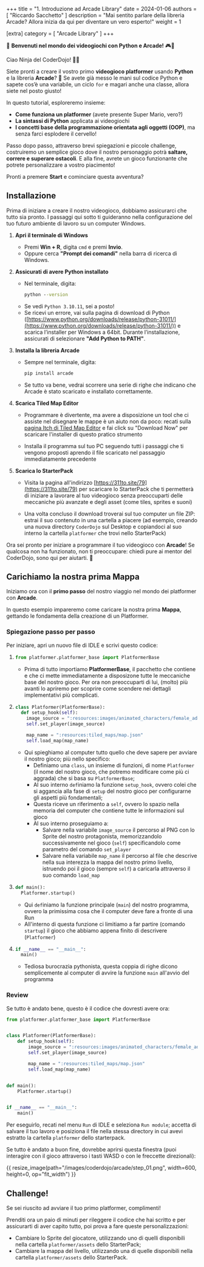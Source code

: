 +++
title = "1. Introduzione ad Arcade Library"
date = 2024-01-06
authors = [ "Riccardo Sacchetto" ]
description = "Mai sentito parlare della libreria Arcade? Allora inizia da qui per diventare un vero esperto!"
weight = 1

[extra]
category = [ "Arcade Library" ]
+++

👾 **Benvenuti nel mondo dei videogiochi con Python e Arcade!** 🎮🐍

Ciao Ninja del CoderDojo! 🥷✨

Siete pronti a creare il vostro primo **videogioco platformer** usando **Python** e la libreria **Arcade**? 🚀 Se avete già messo le mani sul codice Python e sapete cos’è una variabile, un ciclo `for` e magari anche una classe, allora siete nel posto giusto!

In questo tutorial, esploreremo insieme:

- **Come funziona un platformer** (avete presente Super Mario, vero?)
- **La sintassi di Python** applicata ai videogiochi
- **I concetti base della programmazione orientata agli oggetti (OOP)**, ma senza farci esplodere il cervello!

Passo dopo passo, attraverso brevi spiegazioni e piccole challenge, costruiremo un semplice gioco dove il nostro personaggio potrà **saltare, correre e superare ostacoli**. E alla fine, avrete un gioco funzionante che potrete personalizzare a vostro piacimento!

Pronti a premere **Start** e cominciare questa avventura?

## Installazione

Prima di iniziare a creare il nostro videogioco, dobbiamo assicurarci che tutto sia pronto. I passaggi qui sotto ti guideranno nella configurazione del tuo futuro ambiente di lavoro su un computer Windows.

1. **Apri il terminale di Windows**

   - Premi **Win + R**, digita `cmd` e premi **Invio**.
   - Oppure cerca **"Prompt dei comandi"** nella barra di ricerca di Windows.

2. **Assicurati di avere Python installato**

   - Nel terminale, digita:
     ```cmd
     python --version
     ```
   - Se vedi `Python 3.10.11`, sei a posto!
   - Se ricevi un errore, vai sulla pagina di download di Python ([https://www.python.org/downloads/release/python-31011/](https://www.python.org/downloads/release/python-31011/)) e scarica l’installer per Windows a 64bit. Durante l’installazione, assicurati di selezionare **"Add Python to PATH"**.

3. **Installa la libreria Arcade**

   - Sempre nel terminale, digita:
     ```cmd
     pip install arcade
     ```
   - Se tutto va bene, vedrai scorrere una serie di righe che indicano che Arcade è stato scaricato e installato correttamente.
   
4. **Scarica Tiled Map Editor**

   - Programmare è divertente, ma avere a disposizione un tool che ci assiste nel disegnare le mappe è un aiuto non da poco: recati sulla [pagina Itch di Tiled Map Editor](https://thorbjorn.itch.io/tiled) e fai click su "Download Now" per scaricare l'installer di questo pratico strumento
   
   - Installa il programma sul tuo PC seguendo tutti i passaggi che ti vengono proposti aprendo il file scaricato nel passaggio immediatamente precedente
   
5. **Scarica lo StarterPack**

   - Visita la pagina all'indirizzo [https://311to.site/79](https://311to.site/79) per scaricare lo StarterPack che ti permetterà di iniziare a lavorare al tuo videogioco senza preoccuparti delle meccaniche più avanzate e degli asset (come tiles, sprites e suoni)
   
   - Una volta concluso il download troverai sul tuo computer un file ZIP: estrai il suo contenuto in una cartella a piacere (ad esempio, creando una nuova directory `CoderDojo` sul Desktop e copiandoci al suo interno la cartella `platformer` che trovi nello StarterPack)

Ora sei pronto per iniziare a programmare il tuo videogioco con **Arcade**! Se qualcosa non ha funzionato, non ti preoccupare: chiedi pure ai mentor del CoderDojo, sono qui per aiutarti. 🚀

## Carichiamo la nostra prima Mappa

Iniziamo ora con il **primo passo** del nostro viaggio nel mondo dei platformer con **Arcade**.

In questo esempio impareremo come caricare la nostra prima **Mappa**, gettando le fondamenta della creazione di un Platformer.

### Spiegazione passo per passo

Per iniziare, apri un nuovo file di IDLE e scrivi questo codice:

1. 
   ```python
   from platformer.platformer_base import PlatformerBase
   ```
   - Prima di tutto importiamo **PlatformerBase**, il pacchetto che contiene e che ci mette immediatamente a disposizone tutte le meccaniche base del nostro gioco. Per ora non preoccuparti di lui, (molto) più avanti lo apriremo per scoprire come scendere nei dettagli implementativi più complicati.

2. 
   ```python
   class Platformer(PlatformerBase):
	 def setup_hook(self):
       image_source = ":resources:images/animated_characters/female_adventurer/femaleAdventurer_idle.png"
       self.set_player(image_source)

       map_name = ":resources:tiled_maps/map.json"
       self.load_map(map_name)
   ```
   - Qui spieghiamo al computer tutto quello che deve sapere per avviare il nostro gioco; più nello specifico:
     - Definiamo una `class`, un insieme di funzioni, di nome `Platformer` (il nome del nostro gioco, che potremo modificare come più ci aggrada) che si basa su `PlatformerBase`;
	 - Al suo interno `def`iniamo la funzione `setup_hook`, ovvero colei che si aggancia alla fase di `setup` del nostro gioco per configurarne gli aspetti più fondamentali;
	 - Questa riceve un riferimento a `self`, ovvero lo spazio nella memoria del computer che contiene tutte le informazioni sul gioco
	 - Al suo interno proseguiamo a:
	   - Salvare nella variabile `image_source` il percorso al PNG con lo Sprite del nostro protagonista, memorizzandolo successivamente nel gioco (`self`) specificandolo come parametro del comando `set_player`
	   - Salvare nella variabile `map_name` il percorso al file che descrive nella sua interezza la mappa del nostro primo livello, istruendo poi il gioco (sempre `self`) a caricarla attraverso il suo comando `load_map`

3. 
   ```python
   def main():
     Platformer.startup()
   ```
   - Qui `def`iniamo la funzione principale (`main`) del nostro programma, ovvero la primissima cosa che il computer deve fare a fronte di una Run
   - All'interno di questa funzione ci limitiamo a far partire (comando `startup`) il gioco che abbiamo appena finito di descrivere (`Platformer`)

4. 
   ```python
   if __name__ == "__main__":
     main()
   ```
   - Tediosa burocrazia pythonista, questa coppia di righe dicono semplicemente al computer di avvire la funzione `main` all'avvio del programma

### Review

Se tutto è andato bene, questo è il codice che dovresti avere ora:

```python
from platformer.platformer_base import PlatformerBase


class Platformer(PlatformerBase):
    def setup_hook(self):
        image_source = ":resources:images/animated_characters/female_adventurer/femaleAdventurer_idle.png"
        self.set_player(image_source)

        map_name = ":resources:tiled_maps/map.json"
        self.load_map(map_name)


def main():
    Platformer.startup()


if __name__ == "__main__":
    main()
```

Per eseguirlo, recati nel menu `Run` di IDLE e seleziona `Run module`; accetta di salvare il tuo lavoro e posiziona il file nella stessa directory in cui avevi estratto la cartella `platformer` dello starterpack.

Se tutto è andato a buon fine, dovrebbe aprirsi questa finestra (puoi interagire con il gioco attraverso i tasti WASD o con le freccette direzionali):

{{ resize_image(path="/images/coderdojo/arcade/step_01.png", width=600, height=0, op="fit_width") }}

## Challenge!

Se sei riuscito ad avviare il tuo primo platformer, complimenti!

Prenditi ora un paio di minuti per rileggere il codice che hai scritto e per assicurarti di aver capito tutto, poi prova a fare queste personalizzazioni:

- Cambiare lo Sprite del giocatore, utilizzando uno di quelli disponibili nella cartella `platformer/assets` dello StarterPack;
- Cambiare la mappa del livello, utilizzando una di quelle disponibili nella cartella `platformer/assets` dello StarterPack.
